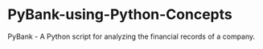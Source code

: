 # PyBank-using-Python-Concepts
PyBank - A Python script for analyzing the financial records of a company.
